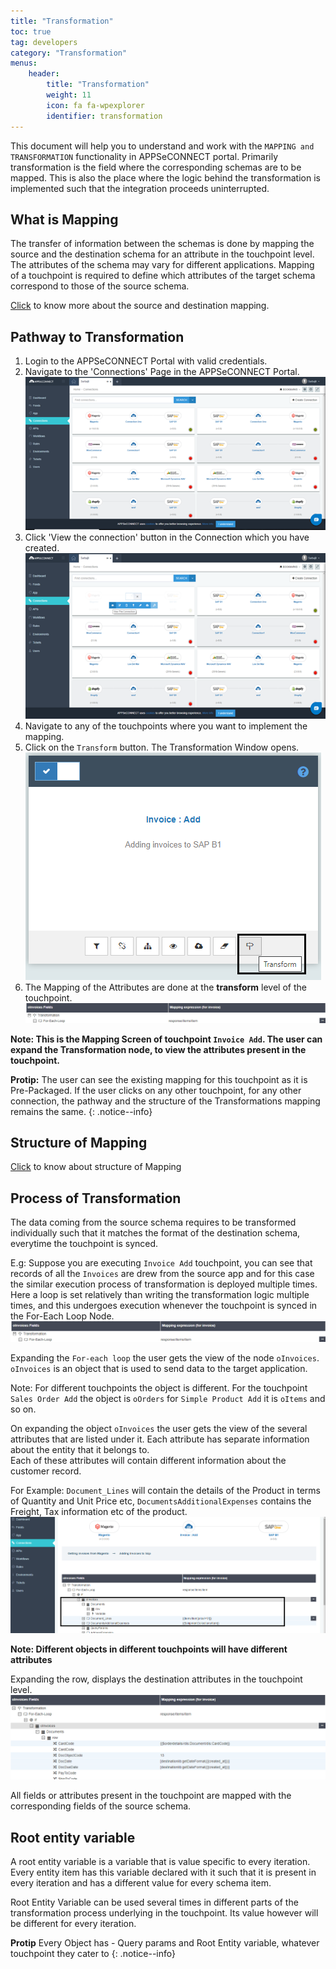 ```yaml
---
title: "Transformation"
toc: true
tag: developers
category: "Transformation"
menus: 
    header:
        title: "Transformation"
        weight: 11
        icon: fa fa-wpexplorer
        identifier: transformation
---
```

This document will help you to understand and work with the `MAPPING and TRANSFORMATION` functionality in APPSeCONNECT portal. 
Primarily transformation is the field where the corresponding schemas are to be mapped. 
This is also the place where the logic behind the transformation is implemented such that the integration proceeds uninterrupted.

## What is Mapping

The transfer of information between the schemas is done by mapping the source and the destination schema for an attribute 
in the touchpoint level. The attributes of the schema may vary for different applications. Mapping of a touchpoint is 
required to define which attributes of the target schema correspond to those of the source schema.

[Click](/transformation/basic-of-source-destination-mapping/) to know more about the source and destination mapping.

## Pathway to Transformation

1. Login to the APPSeCONNECT Portal with valid credentials.
2. Navigate to the 'Connections' Page in the APPSeCONNECT Portal.
![connectionpageview-transformation](/staticfiles/Transformation/media/connectionpageview-transformation.png)
3. Click 'View the connection' button in the Connection which you have created.
![view-connection-transformation](/staticfiles/Transformation/media/view-connection-transformation.png)
4. Navigate to any of the touchpoints where you want to implement the mapping.
5. Click on the `Transform` button. The Transformation Window opens.  
 ![transform Button](../../staticfiles/Transformation/media/transform-button.png)
6. The Mapping of the Attributes are done at the **transform** level of the touchpoint.
![process-of-transformation](/staticfiles/Transformation/media/process-of-transformation.png)


**Note: This is the Mapping Screen of touchpoint `Invoice Add`. 
The user can expand the Transformation node, to view the attributes present in the touchpoint.**

**Protip:** The user can see the existing mapping for this touchpoint as it is Pre-Packaged. If the user clicks on any other touchpoint,
for any other connection, the pathway and the structure of the Transformations mapping remains the same. 
{: .notice--info}

## Structure of Mapping

[Click](/transformation/getting-started-with-mapping/#structure-of-mapping) to know about structure of Mapping 

## Process of Transformation

The data coming from the source schema requires to be transformed individually such that it matches the format of the destination schema,
everytime the touchpoint is synced.

E.g: Suppose you are executing `Invoice Add` touchpoint, you can see that records of all the `Invoices` are 
drew from the source app and for this case the similar execution process of transformation is deployed multiple
 times. Here a loop is set relatively than writing the transformation logic multiple times, and this undergoes 
execution whenever the touchpoint is synced in the For-Each Loop Node.  
![process-of-transformation](/staticfiles/Transformation/media/process-of-transformation.png)

Expanding the `For-each loop` the user gets the view of the node `oInvoices`. `oInvoices` is an object that is used to send data to the target application. 

Note: For different touchpoints the object is different. For the touchpoint `Sales Order Add` the object is `oOrders` for `Simple Product Add` it is `oItems` and so on.

On expanding the object `oInvoices` the user gets the view of the several attributes that are listed under it. 
Each attribute has separate information about the entity that it belongs to.  
Each of these attributes will contain different information about the customer record. 

For Example: `Document_Lines` will contain the details of the Product in terms of Quantity and Unit Price etc, 
`DocumentsAdditionalExpenses` contains the Freight, Tax information etc of the product. 
![process-of-transformation2](/staticfiles/Transformation/media/process-of-transformation2.png)

**Note: Different objects in different touchpoints will have different attributes**  

Expanding the row, displays the destination attributes in the touchpoint level.
![process-of-transformation3](/staticfiles/Transformation/media/process-of-transformation3.png)

All fields or attributes present in the touchpoint are mapped with the corresponding fields of the source schema.

## Root entity variable

A root entity variable is a variable that is value specific to every iteration. 
Every entity item has this variable declared with it such that it is present in every iteration and has a different 
value for every schema item.

Root Entity Variable can be used several times in different parts of the transformation process underlying in the touchpoint. 
Its value however will be different for every iteration.

**Protip** Every Object has - Query params and Root Entity variable, whatever touchpoint they cater to
{: .notice--info}


